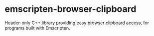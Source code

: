 # emscripten-browser-clipboard
Header-only C++ library providing easy browser clipboard access, for programs built with Emscripten.
